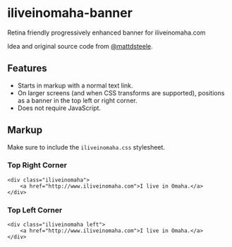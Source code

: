 iliveinomaha-banner
===================

Retina friendly progressively enhanced banner for iliveinomaha.com

Idea and original source code from [@mattdsteele](https://github.com/mattdsteele/matthew-steele.com).

## Features

* Starts in markup with a normal text link.
* On larger screens (and when CSS transforms are supported), positions as a banner in the top left or right corner.
* Does not require JavaScript.

## Markup

Make sure to include the `iliveinomaha.css` stylesheet.

### Top Right Corner

    <div class="iliveinomaha">
        <a href="http://www.iliveinomaha.com">I live in Omaha.</a>
    </div>

### Top Left Corner

    <div class="iliveinomaha left">
        <a href="http://www.iliveinomaha.com">I live in Omaha.</a>
    </div>

